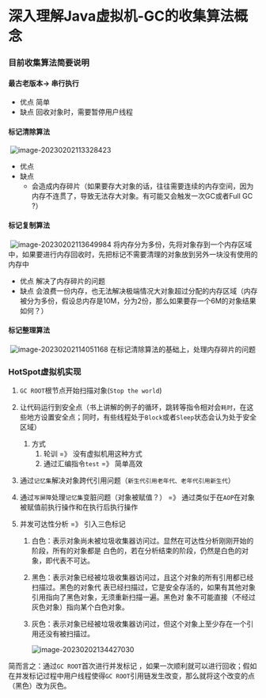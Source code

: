 # 深入理解Java虚拟机-GC的收集算法概念



### 目前收集算法简要说明

#### 最古老版本-> 串行执行

- 优点  简单
- 缺点 回收对象时，需要暂停用户线程

#### 标记清除算法

​	![image-20230202113328423](F:\liming\work_space\my_work_space\java-study\img\javaJVM\image-20230202113328423.png)
- 优点  
- 缺点 
  - 会造成内存碎片（如果要存大对象的话，往往需要连续的内存空间，因为内存不连贯了，导致无法存大对象。有可能又会触发一次GC或者Full GC ?）
#### 标记复制算法
​	![image-20230202113649984](F:\liming\work_space\my_work_space\java-study\img\javaJVM\image-20230202113649984.png)
将内存分为多份，先将对象存到一个内存区域中，如果要进行内存回收时，先把标记不需要清理的对象放到另外一块没有使用的内存中
- 优点  解决了内存碎片的问题
- 缺点  会浪费一份内存，也无法解决极端情况大对象超过分配的内存区域（内存被分为多份，假设总内存是10M，分为2份，那么如果要存一个6M的对象结果如何？）
#### 标记整理算法

​	![image-20230202114051168](F:\liming\work_space\my_work_space\java-study\img\javaJVM\image-20230202114051168.png)
在标记清除算法的基础上，处理内存碎片的问题
​	

### HotSpot虚拟机实现

1. `GC ROOT`根节点开始扫描对象(`Stop the world`)

2. 让代码运行到安全点（书上讲解的例子的循环，跳转等指令相对会`耗时`，在这些地方设置安全点；同时，有些线程处于`Block`或者`Sleep`状态会认为处于安全区域）

   1. 方式
      1. 轮训 =》 没有虚拟机用这种方式
      2. 通过汇编指令`test` =》 简单高效

3. 通过`记忆集`解决对象跨代引用问题（`新生代引用老年代、老年代引用新生代`）

4. 通过`写屏障`处理`记忆集`变脏问题（对象被赋值？） =》 通过类似于在`AOP`在对象被赋值前执行操作和在执行后执行操作

5. 并发可达性分析 =》 引入三色标记

   1. 白色：表示对象尚未被垃圾收集器访问过。显然在可达性分析刚刚开始的阶段，所有的对象都是
      白色的，若在分析结束的阶段，仍然是白色的对象，即代表不可达。

   2. 黑色：表示对象已经被垃圾收集器访问过，且这个对象的所有引用都已经扫描过。黑色的对象代
      表已经扫描过，它是安全存活的，如果有其他对象引用指向了黑色对象，无须重新扫描一遍。黑色对
      象不可能直接（不经过灰色对象）指向某个白色对象。

   3. 灰色：表示对象已经被垃圾收集器访问过，但这个对象上至少存在一个引用还没有被扫描过。

      ![image-20230202134427030](F:\liming\work_space\my_work_space\java-study\img\javaJVM\image-20230202134427030.png)



简而言之：通过`GC ROOT`首次进行并发标记 ，如果一次顺利就可以进行回收；假如在并发标记过程中用户线程使得`GC ROOT`引用链发生改变，那么就将这个改变的点（黑色）改为灰色。
